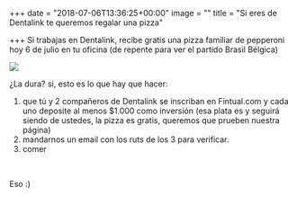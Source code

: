 +++
date = "2018-07-06T13:36:25+00:00"
image = ""
title = "Si eres de Dentalink te queremos regalar una pizza"

+++
Si trabajas en Dentalink, recibe gratis una pizza familiar de pepperoni hoy 6 de julio en tu oficina (de repente para ver el partido Brasil Bélgica)

![](/uploads/pizza-1344720_640.jpg)

¿La dura? si, esto es lo que hay que hacer:

1. que tú y 2 compañeros de Dentalink se inscriban en Fintual.com y cada uno deposite al menos $1.000 como inversión (esa plata es y seguirá siendo de ustedes, la pizza es gratis, queremos que prueben nuestra página)
2. mandarnos un email con los ruts de los 3 para verificar.
3. comer

<br>

Eso :)
